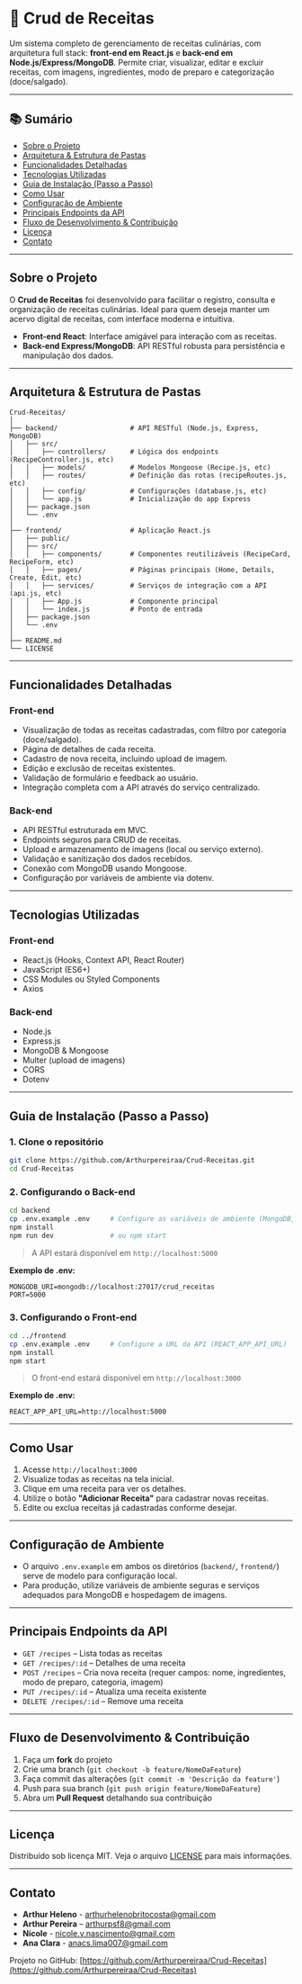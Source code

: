 # 🍳 Crud de Receitas

Um sistema completo de gerenciamento de receitas culinárias, com arquitetura full stack: **front-end em React.js** e **back-end em Node.js/Express/MongoDB**. Permite criar, visualizar, editar e excluir receitas, com imagens, ingredientes, modo de preparo e categorização (doce/salgado). 

---

## 📚 Sumário

- [Sobre o Projeto](#sobre-o-projeto)
- [Arquitetura & Estrutura de Pastas](#arquitetura--estrutura-de-pastas)
- [Funcionalidades Detalhadas](#funcionalidades-detalhadas)
- [Tecnologias Utilizadas](#tecnologias-utilizadas)
- [Guia de Instalação (Passo a Passo)](#guia-de-instalação-passo-a-passo)
- [Como Usar](#como-usar)
- [Configuração de Ambiente](#configuração-de-ambiente)
- [Principais Endpoints da API](#principais-endpoints-da-api)
- [Fluxo de Desenvolvimento & Contribuição](#fluxo-de-desenvolvimento--contribuição)
- [Licença](#licença)
- [Contato](#contato)

---

## Sobre o Projeto

O **Crud de Receitas** foi desenvolvido para facilitar o registro, consulta e organização de receitas culinárias. Ideal para quem deseja manter um acervo digital de receitas, com interface moderna e intuitiva.

- **Front-end React**: Interface amigável para interação com as receitas.
- **Back-end Express/MongoDB**: API RESTful robusta para persistência e manipulação dos dados.

---

## Arquitetura & Estrutura de Pastas

```text
Crud-Receitas/
│
├── backend/                  # API RESTful (Node.js, Express, MongoDB)
│   ├── src/
│   │   ├── controllers/      # Lógica dos endpoints (RecipeController.js, etc)
│   │   ├── models/           # Modelos Mongoose (Recipe.js, etc)
│   │   ├── routes/           # Definição das rotas (recipeRoutes.js, etc)
│   │   ├── config/           # Configurações (database.js, etc)
│   │   └── app.js            # Inicialização do app Express
│   ├── package.json
│   └── .env
│
├── frontend/                 # Aplicação React.js
│   ├── public/
│   ├── src/
│   │   ├── components/       # Componentes reutilizáveis (RecipeCard, RecipeForm, etc)
│   │   ├── pages/            # Páginas principais (Home, Details, Create, Edit, etc)
│   │   ├── services/         # Serviços de integração com a API (api.js, etc)
│   │   ├── App.js            # Componente principal
│   │   └── index.js          # Ponto de entrada
│   ├── package.json
│   └── .env
│
├── README.md
└── LICENSE
```

---

## Funcionalidades Detalhadas

### Front-end

- Visualização de todas as receitas cadastradas, com filtro por categoria (doce/salgado).
- Página de detalhes de cada receita.
- Cadastro de nova receita, incluindo upload de imagem.
- Edição e exclusão de receitas existentes.
- Validação de formulário e feedback ao usuário.
- Integração completa com a API através do serviço centralizado.

### Back-end

- API RESTful estruturada em MVC.
- Endpoints seguros para CRUD de receitas.
- Upload e armazenamento de imagens (local ou serviço externo).
- Validação e sanitização dos dados recebidos.
- Conexão com MongoDB usando Mongoose.
- Configuração por variáveis de ambiente via dotenv.

---

## Tecnologias Utilizadas

### Front-end

- React.js (Hooks, Context API, React Router)
- JavaScript (ES6+)
- CSS Modules ou Styled Components
- Axios

### Back-end

- Node.js
- Express.js
- MongoDB & Mongoose
- Multer (upload de imagens)
- CORS
- Dotenv

---

## Guia de Instalação (Passo a Passo)

### 1. Clone o repositório

```bash
git clone https://github.com/Arthurpereiraa/Crud-Receitas.git
cd Crud-Receitas
```

### 2. Configurando o Back-end

```bash
cd backend
cp .env.example .env     # Configure as variáveis de ambiente (MongoDB, etc)
npm install
npm run dev              # ou npm start
```
> A API estará disponível em `http://localhost:5000`

**Exemplo de .env:**
```
MONGODB_URI=mongodb://localhost:27017/crud_receitas
PORT=5000
```

### 3. Configurando o Front-end

```bash
cd ../frontend
cp .env.example .env     # Configure a URL da API (REACT_APP_API_URL)
npm install
npm start
```
> O front-end estará disponível em `http://localhost:3000`

**Exemplo de .env:**
```
REACT_APP_API_URL=http://localhost:5000
```

---

## Como Usar

1. Acesse `http://localhost:3000`
2. Visualize todas as receitas na tela inicial.
3. Clique em uma receita para ver os detalhes.
4. Utilize o botão **"Adicionar Receita"** para cadastrar novas receitas.
5. Edite ou exclua receitas já cadastradas conforme desejar.

---

## Configuração de Ambiente

- O arquivo `.env.example` em ambos os diretórios (`backend/`, `frontend/`) serve de modelo para configuração local.
- Para produção, utilize variáveis de ambiente seguras e serviços adequados para MongoDB e hospedagem de imagens.

---

## Principais Endpoints da API

- `GET /recipes` – Lista todas as receitas
- `GET /recipes/:id` – Detalhes de uma receita
- `POST /recipes` – Cria nova receita (requer campos: nome, ingredientes, modo de preparo, categoria, imagem)
- `PUT /recipes/:id` – Atualiza uma receita existente
- `DELETE /recipes/:id` – Remove uma receita

---

## Fluxo de Desenvolvimento & Contribuição

1. Faça um **fork** do projeto
2. Crie uma branch (`git checkout -b feature/NomeDaFeature`)
3. Faça commit das alterações (`git commit -m 'Descrição da feature'`)
4. Push para sua branch (`git push origin feature/NomeDaFeature`)
5. Abra um **Pull Request** detalhando sua contribuição

---

## Licença

Distribuído sob licença MIT. Veja o arquivo [LICENSE](LICENSE) para mais informações.

---

## Contato

- **Arthur Heleno** - arthurhelenobritocosta@gmail.com
- **Arthur Pereira** – arthurpsf8@gmail.com
- **Nicole** - nicole.v.nascimento@gmail.com
- **Ana Clara** - anacs.lima007@gmail.com

Projeto no GitHub: [https://github.com/Arthurpereiraa/Crud-Receitas](https://github.com/Arthurpereiraa/Crud-Receitas)
